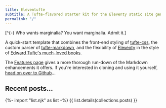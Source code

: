 ```yaml
---
title: Eleventufte
subtitle: A Tufte-flavored starter kit for the Eleventy static site generator
permalink: "/"
---
```


[^{-} Who wants marginalia? You want marginalia. Admit it.]

A quick-start template that combines the front-end styling of [tufte-css](https://github.com/edwardtufte/tufte-css), the custom parser of [tufte-markdown](https://github.com/luhmann/tufte-markdown), and the flexibility of [Eleventy](https://11ty.dev) in the style of [Edward Tufte's much-loved books](https://www.edwardtufte.com/tufte/).

The [Features page](features/) gives a more thorough run-down of the Markdown enhancements it offers. If you're interested in cloning and using it yourself, [head on over to Github](https://github.com/nerdhaus/eleventufte/generate)…

## Recent posts…
{%- import "list.njk" as list -%}
{{ list.details(collections.posts) }}